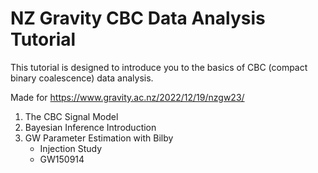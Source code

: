 # NZ Gravity CBC Data Analysis Tutorial
This tutorial is designed to introduce you to the basics of CBC (compact binary coalescence) data analysis.

Made for https://www.gravity.ac.nz/2022/12/19/nzgw23/

1. The CBC Signal Model
2. Bayesian Inference Introduction
3. GW Parameter Estimation with Bilby
    - Injection Study 
    - GW150914